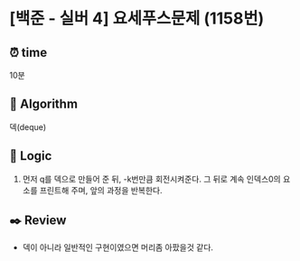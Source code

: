 # [백준 - 실버 4] 요세푸스문제 (1158번)

## ⏰ **time**

10분

## :pushpin: **Algorithm**

덱(deque)

## :round_pushpin: **Logic**

1. 먼저 q를 덱으로 만들어 준 뒤, -k번만큼 회전시켜준다. 그 뒤로 계속 인덱스0의 요소를 프린트해 주며, 앞의 과정을 반복한다.

## :black_nib: **Review**

- 덱이 아니라 일반적인 구현이였으면 머리좀 아팠을것 같다.
